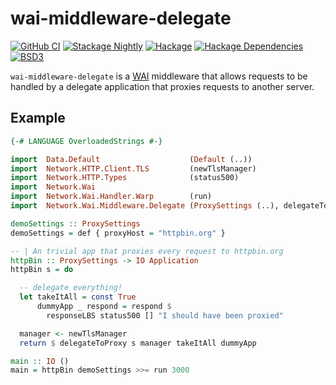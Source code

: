 # wai-middleware-delegate

[![GitHub CI](https://github.com/adetokunbo/wai-middleware-delegate/actions/workflows/ci.yml/badge.svg)](https://github.com/adetokunbo/wai-middleware-delegate/actions)
[![Stackage Nightly](http://stackage.org/package/wai-middleware-delegate/badge/nightly)](http://stackage.org/nightly/package/wai-middleware-delegate)
[![Hackage][hackage-badge]][hackage]
[![Hackage Dependencies][hackage-deps-badge]][hackage-deps]
[![BSD3](https://img.shields.io/badge/license-BSD3-green.svg?dummy)](https://github.com/adetokunbo/wai-middleware-delegate/blob/master/LICENSE)

`wai-middleware-delegate` is a [WAI][1] middleware that allows requests to be
handled by a delegate application that proxies requests to another server.


## Example

```haskell
{-# LANGUAGE OverloadedStrings #-}

import  Data.Default                    (Default (..))
import  Network.HTTP.Client.TLS         (newTlsManager)
import  Network.HTTP.Types              (status500)
import  Network.Wai
import  Network.Wai.Handler.Warp        (run)
import  Network.Wai.Middleware.Delegate (ProxySettings (..), delegateToProxy)

demoSettings :: ProxySettings
demoSettings = def { proxyHost = "httpbin.org" }

-- | An trivial app that proxies every request to httpbin.org
httpBin :: ProxySettings -> IO Application
httpBin s = do

  -- delegate everything!
  let takeItAll = const True
      dummyApp _ respond = respond $
        responseLBS status500 [] "I should have been proxied"

  manager <- newTlsManager
  return $ delegateToProxy s manager takeItAll dummyApp

main :: IO ()
main = httpBin demoSettings >>= run 3000

```

[1]: https://hackage.haskell.org/package/wai
[hackage-deps-badge]: <https://img.shields.io/hackage-deps/v/wai-middleware-delegate.svg>
[hackage-deps]:       <http://packdeps.haskellers.com/feed?needle=wai-middleware-delegate>
[hackage-badge]:      <https://img.shields.io/hackage/v/wai-middleware-delegate.svg>
[hackage]:            <https://hackage.haskell.org/package/wai-middleware-delegate>

